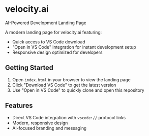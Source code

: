 # velocity.ai
AI-Powered Development Landing Page

A modern landing page for velocity.ai featuring:
- Quick access to VS Code download
- "Open in VS Code" integration for instant development setup
- Responsive design optimized for developers

## Getting Started

1. Open `index.html` in your browser to view the landing page
2. Click "Download VS Code" to get the latest version
3. Use "Open in VS Code" to quickly clone and open this repository

## Features

- Direct VS Code integration with `vscode://` protocol links
- Modern, responsive design
- AI-focused branding and messaging
